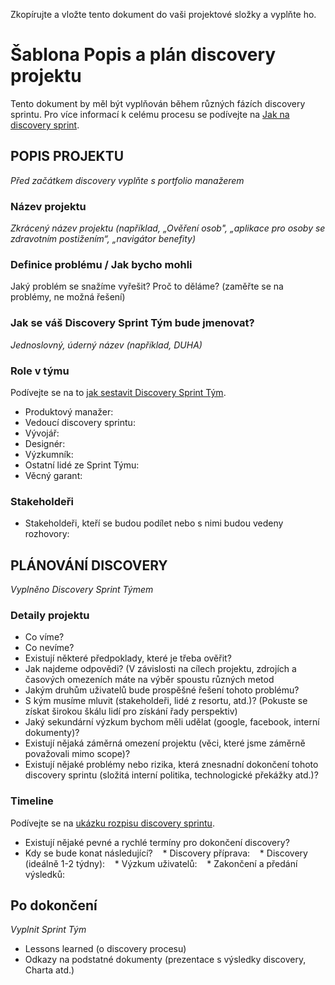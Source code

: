 Zkopírujte a vložte tento dokument do vaši projektové složky a vyplňte ho.

# Šablona Popis a plán discovery projektu

Tento dokument by měl být vyplňován během různých fázích discovery sprintu. Pro více informací k celému procesu se podívejte na [Jak na discovery sprint](discovery/jak-na-discovery-sprint.md).

## POPIS PROJEKTU
_Před začátkem discovery vyplňte s portfolio manažerem_

### Název projektu
_Zkrácený název projektu (například, „Ověření osob", „aplikace pro osoby se zdravotním postižením“, „navigátor benefity)_

### Definice problému / Jak bycho mohli
Jaký problém se snažíme vyřešit? Proč to děláme? (zaměřte se na problémy, ne možná řešení)

### Jak se váš Discovery Sprint Tým bude jmenovat? 
_Jednoslovný, úderný název (například, DUHA)_

### Role v týmu
Podívejte se na to [jak sestavit Discovery Sprint Tým](discovery/jak-na-discovery-sprint.md#sestaveni-discovery-sprint-tymu).

* Produktový manažer:
* Vedoucí discovery sprintu:
* Vývojář:
* Designér:
* Výzkumník:
* Ostatní lidé ze Sprint Týmu:
* Věcný garant:

### Stakeholdeři
* Stakeholdeři, kteří se budou podílet nebo s nimi budou vedeny rozhovory:


## PLÁNOVÁNÍ DISCOVERY
_Vyplněno Discovery Sprint Týmem_

### Detaily projektu

* Co víme?
* Co nevíme?
* Existují některé předpoklady, které je třeba ověřit?
* Jak najdeme odpovědi? (V závislosti na cílech projektu, zdrojích a časových omezeních máte na výběr spoustu různých metod
* Jakým druhům uživatelů bude prospěšné řešení tohoto problému?
* S kým musíme mluvit (stakeholdeři, lidé z resortu, atd.)? (Pokuste se získat širokou škálu lidí pro získání řady perspektiv)
* Jaký sekundární výzkum bychom měli udělat (google, facebook, interní dokumenty)?
* Existují nějaká záměrná omezení projektu (věci, které jsme záměrně považovali mimo scope)?
* Existují nějaké problémy nebo rizika, která znesnadní dokončení tohoto discovery sprintu (složitá interní politika, technologické překážky atd.)?


### Timeline
Podívejte se na [ukázku rozpisu discovery sprintu](discovery/discovery-sprint-rozpis.md).

* Existují nějaké pevné a rychlé termíny pro dokončení discovery?
* Kdy se bude konat následující?
   * Discovery příprava:
   * Discovery (ideálně 1-2 týdny):
   * Výzkum uživatelů:
   * Zakončení a předání výsledků:

## Po dokončení
_Vyplnit Sprint Tým_

* Lessons learned (o discovery procesu)
* Odkazy na podstatné dokumenty (prezentace s výsledky discovery, Charta atd.)